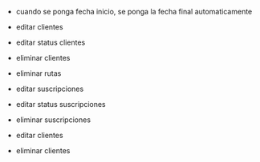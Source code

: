 - cuando se ponga fecha inicio, se ponga la fecha final automaticamente

- editar clientes
- editar status clientes
- eliminar clientes

- eliminar rutas

- editar suscripciones
- editar status suscripciones
- eliminar suscripciones

- editar clientes
- eliminar clientes